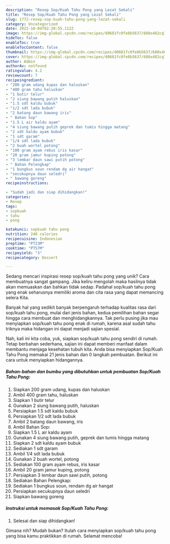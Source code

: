 ```yaml
---
description: "Resep Sop/Kuah Tahu Pong yang Lezat Sekali"
title: "Resep Sop/Kuah Tahu Pong yang Lezat Sekali"
slug: 1772-resep-sop-kuah-tahu-pong-yang-lezat-sekali
category: Uncategorized
date: 2022-10-04T02:20:55.112Z
image: https://img-global.cpcdn.com/recipes/d0681fc0fe8b5637/680x482cq70/sopkuah-tahu-pong-foto-resep-utama.jpg
hideToc: false
enableToc: true
enableTocContent: false
thumbnail: https://img-global.cpcdn.com/recipes/d0681fc0fe8b5637/680x482cq70/sopkuah-tahu-pong-foto-resep-utama.jpg
cover: https://img-global.cpcdn.com/recipes/d0681fc0fe8b5637/680x482cq70/sopkuah-tahu-pong-foto-resep-utama.jpg
author: Admin
authorAv: notfound
ratingvalue: 4.2
reviewcount: 7
recipeingredient:
- "200 gram udang kupas dan haluskan"
- "400 gram tahu haluskan"
- "1 butir telur"
- "2 siung bawang putih haluskan"
- "1.5 sdt kaldu bubuk"
- "1/2 sdt lada bubuk"
- "2 batang daun bawang iris"
- " Bahan Sop"
- "1.5 L air kaldu ayam"
- "4 siung bawang putih geprek dan tumis hingga matang"
- "2 sdt kaldu ayam bubuk"
- "1 sdt garam"
- "1/4 sdt lada bubuk"
- "2 buah wortel potong"
- "100 gram ayam rebus iris kasar"
- "20 gram jamur kuping potong"
- "3 lembar daun sawi putih potong"
- " Bahan Pelengkap"
- "1 bungkus soun rendam dg air hangat"
- "secukupnya daun seledri"
- " bawang goreng"
recipeinstructions:

- "Sudah jadi dan siap dihidangkan!"
categories:
- Resep
tags:
- sopkuah
- tahu
- pong

katakunci: sopkuah tahu pong 
nutrition: 240 calories
recipecuisine: Indonesian
preptime: "PT23M"
cooktime: "PT57M"
recipeyield: "3"
recipecategory: Dessert

---
```





Sedang mencari inspirasi resep sop/kuah tahu pong yang unik? Cara membuatnya sangat gampang. Jika keliru mengolah maka hasilnya tidak akan memuaskan dan bahkan tidak sedap. Padahal sop/kuah tahu pong yang enak seharusnya memiliki aroma dan cita rasa yang dapat memancing selera Kita.







Banyak hal yang sedikit banyak berpengaruh terhadap kualitas rasa dari sop/kuah tahu pong, mulai dari jenis bahan, kedua pemilihan bahan segar hingga cara membuat dan menghidangkannya. Tak perlu pusing jika mau menyiapkan sop/kuah tahu pong enak di rumah, karena asal sudah tahu triknya maka hidangan ini dapat menjadi sajian spesial.






Nah, kali ini kita coba, yuk, siapkan sop/kuah tahu pong sendiri di rumah. Tetap berbahan sederhana, sajian ini dapat memberi manfaat dalam membantu menjaga kesehatan tubuh kita. Anda bisa menyiapkan Sop/Kuah Tahu Pong memakai 21 jenis bahan dan 0 langkah pembuatan. Berikut ini cara untuk menyiapkan hidangannya.

<!--inarticleads1-->

##### Bahan-bahan dan bumbu yang dibutuhkan untuk pembuatan Sop/Kuah Tahu Pong:

1. Siapkan 200 gram udang, kupas dan haluskan
1. Ambil 400 gram tahu, haluskan
1. Siapkan 1 butir telur
1. Gunakan 2 siung bawang putih, haluskan
1. Persiapkan 1.5 sdt kaldu bubuk
1. Persiapkan 1/2 sdt lada bubuk
1. Ambil 2 batang daun bawang, iris
1. Ambil  Bahan Sop:
1. Siapkan 1.5 L air kaldu ayam
1. Gunakan 4 siung bawang putih, geprek dan tumis hingga matang
1. Siapkan 2 sdt kaldu ayam bubuk
1. Sediakan 1 sdt garam
1. Ambil 1/4 sdt lada bubuk
1. Gunakan 2 buah wortel, potong
1. Sediakan 100 gram ayam rebus, iris kasar
1. Ambil 20 gram jamur kuping, potong
1. Persiapkan 3 lembar daun sawi putih, potong
1. Sediakan  Bahan Pelengkap:
1. Sediakan 1 bungkus soun, rendam dg air hangat
1. Persiapkan secukupnya daun seledri
1. Siapkan  bawang goreng




<!--inarticleads2-->

##### Instruksi untuk memasak Sop/Kuah Tahu Pong:


1. Selesai dan siap dihidangkan!



Gimana nih? Mudah bukan? Itulah cara menyiapkan sop/kuah tahu pong yang bisa kamu praktikkan di rumah. Selamat mencoba!
